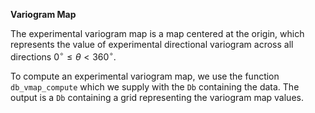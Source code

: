 **Variogram Map**

The experimental variogram map is a map centered at the origin, which represents the value of experimental directional variogram across all directions $0^{\circ} \le \theta< 360^{\circ}$.

To compute an experimental variogram map, we use the function `db_vmap_compute` which we supply with the `Db` containing the data. The output is a `Db` containing a grid representing the variogram map values.